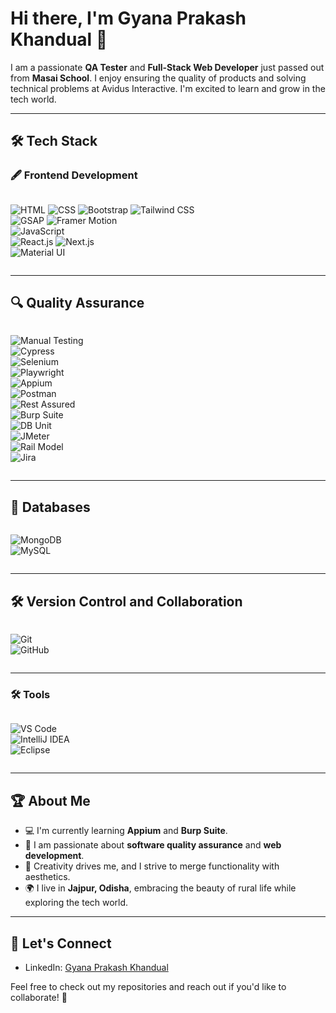 # Hi there, I'm Gyana Prakash Khandual 👋

I am a passionate **QA Tester** and **Full-Stack Web Developer** just passed out from **Masai School**. I enjoy ensuring the quality of products and solving technical problems at Avidus Interactive. I'm excited to learn and grow in the tech world.

---

## 🛠️ Tech Stack  

### 🖋️ **Frontend Development**  

<div style="display: flex; flex-direction: row gap: 10px;">

![HTML](https://img.shields.io/badge/-HTML-E34F26?logo=html5&logoColor=white&style=flat-square) 
![CSS](https://img.shields.io/badge/-CSS-1572B6?logo=css3&logoColor=white&style=flat-square) 
![Bootstrap](https://img.shields.io/badge/-Bootstrap-563D7C?logo=bootstrap&logoColor=white&style=flat-square) 
![Tailwind CSS](https://img.shields.io/badge/-TailwindCSS-06B6D4?logo=tailwindcss&logoColor=white&style=flat-square)  
![GSAP](https://img.shields.io/badge/-GSAP-88CE02?logo=greensock&logoColor=white&style=flat-square) 
![Framer Motion](https://img.shields.io/badge/-Framer%20Motion-black?logo=framer&logoColor=white&style=flat-square)  
![JavaScript](https://img.shields.io/badge/-JavaScript-F7DF1E?logo=javascript&logoColor=black&style=flat-square)  
![React.js](https://img.shields.io/badge/-ReactJS-61DAFB?logo=react&logoColor=black&style=flat-square) 
![Next.js](https://img.shields.io/badge/-Next.js-000000?logo=next.js&logoColor=white&style=flat-square)  
![Material UI](https://img.shields.io/badge/-MaterialUI-007FFF?logo=mui&logoColor=white&style=flat-square)  

</div>

---

## 🔍 Quality Assurance  

<div style="display: flex; gap: 10px;">

![Manual Testing](https://img.shields.io/badge/Tool-Manual_Testing-green?style=flat-square)  
![Cypress](https://img.shields.io/badge/Framework-Cypress-darkgreen?style=flat-square&logo=cypress)  
![Selenium](https://img.shields.io/badge/Tool-Selenium-brightgreen?style=flat-square&logo=selenium)  
![Playwright](https://img.shields.io/badge/Tool-Playwright-purple?style=flat-square&logo=microsoft)  
![Appium](https://img.shields.io/badge/Tool-Appium-blueviolet?style=flat-square&logo=appium)  
![Postman](https://img.shields.io/badge/Tool-Postman-orange?style=flat-square&logo=postman)  
![Rest Assured](https://img.shields.io/badge/Tool-Rest_Assured-yellowgreen?style=flat-square)  
![Burp Suite](https://img.shields.io/badge/Tool-Burp_Suite-lightgrey?style=flat-square&logo=burp-suite)  
![DB Unit](https://img.shields.io/badge/Tool-DB_Unit-red?style=flat-square)  
![JMeter](https://img.shields.io/badge/Tool-JMeter-red?style=flat-square&logo=apachejmeter)  
![Rail Model](https://img.shields.io/badge/Tool-Rail_Model-darkblue?style=flat-square)  
![Jira](https://img.shields.io/badge/Tool-Jira-blue?style=flat-square&logo=jira)  

</div>

---

## 💾 Databases  

<div style="display: flex; gap: 10px;">

![MongoDB](https://img.shields.io/badge/Database-MongoDB-green?style=flat-square&logo=mongodb)  
![MySQL](https://img.shields.io/badge/Database-MySQL-blue?style=flat-square&logo=mysql)  

</div>

---

## 🛠️ Version Control and Collaboration  

<div style="display: flex; gap: 10px;">

![Git](https://img.shields.io/badge/Version_Control-Git-orange?style=flat-square&logo=git)  
![GitHub](https://img.shields.io/badge/Platform-GitHub-black?style=flat-square&logo=github)  

</div>

---

### 🛠️ **Tools**  

<div style="display: flex; gap: 10px;">

![VS Code](https://img.shields.io/badge/-VS%20Code-007ACC?logo=visualstudiocode&logoColor=white&style=flat-square)  
![IntelliJ IDEA](https://img.shields.io/badge/-IntelliJ%20IDEA-000000?logo=intellijidea&logoColor=white&style=flat-square)  
![Eclipse](https://img.shields.io/badge/-Eclipse-2C2255?logo=eclipse&logoColor=white&style=flat-square)  

</div>

---

## 🏆 About Me  
- 💻 I'm currently learning **Appium** and **Burp Suite**.  
- 🌱 I am passionate about **software quality assurance** and **web development**.  
- 🎨 Creativity drives me, and I strive to merge functionality with aesthetics.  
- 🌍 I live in **Jajpur, Odisha**, embracing the beauty of rural life while exploring the tech world.  

---

## 📣 Let's Connect  
- LinkedIn: [Gyana Prakash Khandual](https://www.linkedin.com/in/gyana-prakash-khandual-79b205332/)  

Feel free to check out my repositories and reach out if you'd like to collaborate! 🔧
